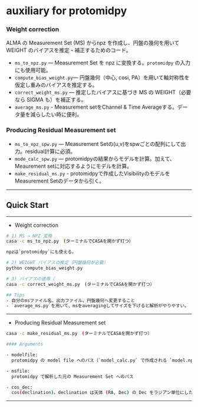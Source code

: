 # auxiliary for protomidpy


### Weight correction
ALMA の Measurement Set (MS) からnpz を作成し、円盤の幾何を用いて WEIGHT のバイアスを推定・補正するためのコード。

* `ms_to_npz.py` — Measurement Set を npz に変換する。`protomidpy` の入力にも使用可能。
* `compute_bias_weight.py`— 円盤幾何（中心, cosi, PA）を用いて軸対称性を仮定し重みのバイアスを推定する。
* `correct_weight_ms.py`  — 推定したバイアスに基づき MS の WEIGHT（必要なら SIGMA も）を補正する。
* `average_ms.py` - Measurement setをChannel & Time Averageする。データ量を減らしたい時に便利。

### Producing Residual Measurement set
* `ms_to_npz_spw.py` — Measurement Setの(u,v)をspwごとの配列にして出力。residual計算に必須。
* `mode_calc_spw.py` — protomidpyの結果からモデルを計算。加えて、Meaurement setに対応するようにモデルを計算。
* `make_residual_ms.py` - protomidpyで作成したVisibilityのモデルをMeasurement Setのデータから引く。

---

## Quick Start
---

- Weight correction

```bash
# 1) MS → NPZ 変換
casa -c ms_to_npz.py　(ターミナルでCASAを開かず打つ）

npzは`protomidpy`にも使える。

# 2) WEIGHT バイアスの推定（円盤幾何が必要）
python compute_bias_weight.py

# 3) バイアスの適用（
casa -c correct_weight_ms.py　(ターミナルでCASAを開かず打つ）

## Tips
- 自分のmsファイル名、出力ファイル、円盤幾何へ変更すること
- `average_ms.py`を用いて、msをaveragingしてサイズを下げると解析がやりやすい。
```
---

- Producing Residual Measurement set

```bash
casa -c make_residual_ms.py　(ターミナルでCASAを開かず打つ）

#### Arguments

- modelfile:  
  protomidpy の model file へのパス（`model_calc.py` で作成される `model.npz`）

- msfile:  
  protomidpy で解析した元の Measurement Set へのパス

- cos_dec:  
  cos(declination)。declination は天体 (RA, Dec) の Dec をラジアン単位にしたもの
```
---


